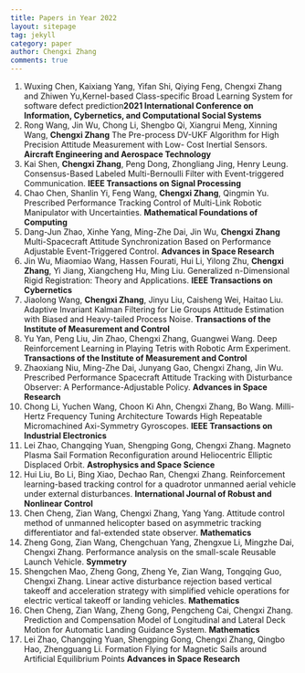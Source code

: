 ```yaml
---
title: Papers in Year 2022
layout: sitepage
tag: jekyll
category: paper
author: Chengxi Zhang
comments: true
---
```

<ol>
	<li>Wuxing Chen, Kaixiang Yang, Yifan Shi, Qiying Feng, Chengxi Zhang and Zhiwen Yu,Kernel-based Class-specific Broad Learning System for software defect prediction<b>2021 International Conference on Information, Cybernetics, and Computational Social Systems</b></li>
	<li>Rong Wang, Jin Wu, Chong Li, Shengbo Qi, Xiangrui Meng, Xinning Wang, <b>Chengxi Zhang</b> The Pre-process DV-UKF Algorithm for High Precision Attitude Measurement with Low- Cost Inertial Sensors.  <b> Aircraft Engineering and Aerospace Technology</b></li>
	<li>Kai Shen, <b>Chengxi Zhang</b>, Peng Dong, Zhongliang Jing, Henry Leung. Consensus-Based Labeled Multi-Bernoulli Filter with Event-triggered Communication. <b> IEEE Transactions on Signal Processing</b></li>
	<li>Chao Chen, Shanlin Yi, Feng Wang, <b>Chengxi Zhang</b>, Qingmin Yu. Prescribed Performance Tracking Control of Multi-Link Robotic Manipulator with Uncertainties. <b> Mathematical Foundations of Computing</b></li> 
	<li>Dang-Jun Zhao, Xinhe Yang, Ming-Zhe Dai, Jin Wu, <b>Chengxi Zhang</b> Multi-Spacecraft Attitude Synchronization Based on Performance
Adjustable Event-Triggered Control. <b>Advances in Space Research</b> </li>
	<li>Jin Wu, Miaomiao Wang, Hassen Fourati, Hui Li, Yilong Zhu, <b>Chengxi Zhang</b>, Yi Jiang, Xiangcheng Hu, Ming Liu. Generalized n-Dimensional Rigid Registration: Theory and Applications.  <b>IEEE Transactions on Cybernetics</b> </li>
	<li>Jiaolong Wang, <b>Chengxi Zhang</b>, Jinyu Liu, Caisheng Wei, Haitao Liu. Adaptive Invariant Kalman Filtering for Lie Groups Attitude Estimation with Biased and Heavy-tailed Process Noise. <b>Transactions of the Institute of Measurement and Control</b> </li>
	<li>Yu Yan, Peng Liu, Jin Zhao, Chengxi Zhang, Guangwei Wang. Deep Reinforcement Learning in Playing Tetris with Robotic Arm Experiment. <b>Transactions of the Institute of Measurement and Control</b></li>
	<li>Zhaoxiang Niu, Ming-Zhe Dai, Junyang Gao, Chengxi Zhang, Jin Wu. Prescribed Performance Spacecraft Attitude Tracking with Disturbance Observer: A Performance-Adjustable Policy. <b>Advances in Space Research</b></li>
	<li>Chong Li, Yuchen Wang, Choon Ki Ahn, Chengxi Zhang, Bo Wang. Milli-Hertz Frequency Tuning Architecture Towards High Repeatable Micromachined Axi-Symmetry Gyroscopes. <b>IEEE Transactions on Industrial Electronics</b></li>
	<li>Lei Zhao, Changqing Yuan, Shengping Gong, Chengxi Zhang. Magneto Plasma Sail Formation Reconfiguration around Heliocentric Elliptic Displaced Orbit. <b>Astrophysics and Space Science</b></li>
	<li>Hui Liu, Bo Li, Bing Xiao, Dechao Ran, Chengxi Zhang. Reinforcement learning-based tracking control for a quadrotor unmanned aerial vehicle under external disturbances. <b>International Journal of Robust and Nonlinear Control</b> </li>
	<li>Chen Cheng, Zian Wang, Chengxi Zhang, Yang Yang. Attitude control method of unmanned helicopter based on asymmetric tracking differentiator and fal-extended state observer. <b>Mathematics</b></li>
	<li>Zheng Gong, Zian Wang, Chengchuan Yang, Zhengxue Li, Mingzhe Dai, Chengxi Zhang. Performance analysis on the small-scale Reusable Launch Vehicle. <b>Symmetry</b></li>
	<li>Shengchen Mao, Zheng Gong, Zheng Ye, Zian Wang, Tongqing Guo, Chengxi Zhang. Linear active disturbance rejection based vertical takeoff and acceleration strategy with simplified vehicle operations for electric vertical takeoff or landing vehicles. <b>Mathematics</b></li>
	<li>Chen Cheng, Zian Wang, Zheng Gong, Pengcheng Cai, Chengxi Zhang. Prediction and Compensation Model of Longitudinal and Lateral Deck Motion for Automatic Landing Guidance System. <b>Mathematics</b></li>
	<li>Lei Zhao, Changqing Yuan, Shengping Gong, Chengxi Zhang, Qingbo Hao, Zhengguang Li. Formation Flying for Magnetic Sails around Artificial Equilibrium Points <b>Advances in Space Research</b></li>
</ol>





<!--

	<li>Ming-Zhe Dai, <b>Chengxi Zhang*</b>, Henry Leung, Peng Dong, Bo Li. Distributed Integral-type Edge-event- and Self-triggered Synchronization for Nonlinear Multi-agent Systems. <b>IEEE Transactions on Systems, Man and Cybernetics: Systems</b>. (Under Revision)</li>
	<li><b>Chengxi Zhang</b>, Ming-Zhe Dai, Jin Wu, Bing Xiao, Bo Li, Mingjiang Wang. Neural-networks and event-based fault-tolerant control for spacecraft attitude stabilization, <b>Aerospace Science and Technology</b>. (Under Revision)</li>
	
	<li>Ming-Zhe Dai , Choon Ki Ahn, Jin Wu, <b>Chengxi Zhang</b>, Mingzhen Gui, Performance Adjustable Event-Triggered Synchronization Policies to Nonlinear Multi-Agent Systems, <b>IEEE Systems Journal. </b>(Under Review)</li>
	<li>Ming-Zhe Dai, <b>Chengxi Zhang</b>, Peng Dong, Henry Leung. Lp function based event-triggered policy tospacecraft attitude tracking<b>IEEE Transactions on Automatic Control</b>(Under Revision)</li>

</font>这个用来调整行间距
(师傅的雪人)

<img src="{{site.url}}/images/posts/2016-01-22-snowman.jpg " alt="" width="400" height="400" title="" align="" />

![mysnowman]({{site.url}}/images/posts/2016-01-22-snowman.JPG)

<img src="{{site.url}}/images/posts/SJTUDawn.jpg " alt="" width="480" height="360" title="" align="" />

-->
